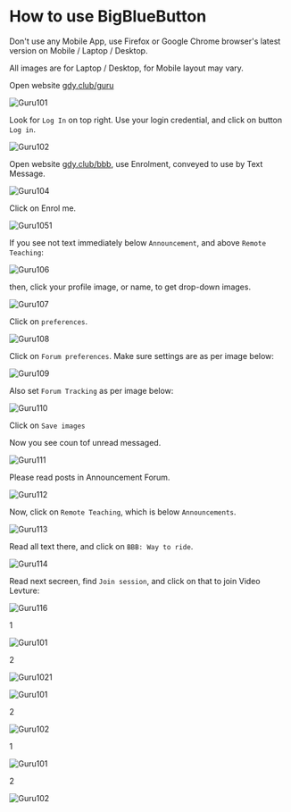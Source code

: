 # How to use BigBlueButton

Don't use any Mobile App, use Firefox or Google Chrome browser's latest version on Mobile / Laptop / Desktop.

All images are for Laptop / Desktop, for Mobile layout may vary.

Open website [gdy.club/guru](https://gdy.club/guru)

![Guru101](BBB/Guru101.png)

Look for `Log In` on top right. Use your login credential, and click on button `Log in`.

![Guru102](BBB/Guru102.png)

Open website [gdy.club/bbb](https://gdy.club/bbb), use Enrolment, conveyed to use by Text Message.

![Guru104](BBB/Guru104.png)

Click on Enrol me.

![Guru105](BBB/Guru105.png)1

If you see not text immediately below `Announcement`, and above `Remote Teaching`:

![Guru106](BBB/Guru106.png)

then, click your profile image, or name, to get drop-down images.

![Guru107](BBB/Guru107.png)

Click on `preferences`.

![Guru108](BBB/Guru108.png)

Click on `Forum preferences`. Make sure settings are as per image below:

![Guru109](BBB/Guru109.png)

Also set `Forum Tracking` as per image below:

![Guru110](BBB/Guru110.png)

Click on `Save images`

Now you see coun tof unread messaged.

![Guru111](BBB/Guru111.png)

Please read posts in Announcement Forum.

![Guru112](BBB/Guru112.png)

Now, click on `Remote Teaching`, which is below `Announcements`.

![Guru113](BBB/Guru113.png)

Read all text there, and click on `BBB: Way to ride`.

![Guru114](BBB/Guru114.png)

Read next secreen, find `Join session`, and click on that to join Video Levture:

![Guru116](BBB/Guru116.png)

1

![Guru101](BBB/Guru101.png)

2

![Guru102](BBB/Guru102.png)1

![Guru101](BBB/Guru101.png)

2

![Guru102](BBB/Guru102.png)

1

![Guru101](BBB/Guru101.png)

2

![Guru102](BBB/Guru102.png)
